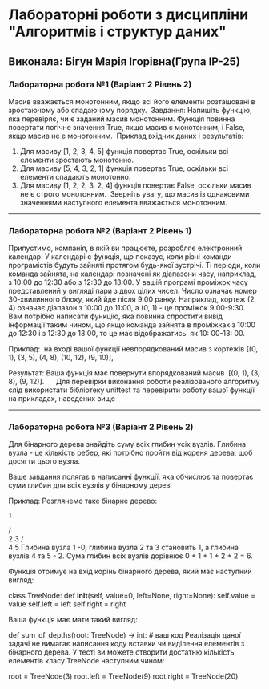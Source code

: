 # Лабораторні роботи з дисципліни "Алгоритмів і структур даних"

## Виконала: Бігун Марія Ігорівна(Група ІР-25)

### Лабораторна робота №1 (Варіант 2 Рівень 2)

Масив вважається монотонним, якщо всі його елементи розташовані в зростаючому або спадаючому порядку.
​
Завдання: Напишіть функцію, яка перевіряє, чи є заданий масив монотонним. Функція повинна повертати логічне значення True, якщо масив є монотонним, і False, якщо масив не є монотонним.
​
Приклад вхідних даних і результатів:
​
1. Для масиву [1, 2, 3, 4, 5] функція повертає True, оскільки всі елементи зростають монотонно.
2. Для масиву [5, 4, 3, 2, 1] функція повертає True, оскільки всі елементи спадають монотонно.
3. Для масиву [1, 2, 2, 3, 2, 4] функція повертає False, оскільки масив не є строго монотонним.
​
Зверніть увагу, що масив із однаковими значеннями наступного елемента вважається монотонним.
​

***
### Лабораторна робота №2 (Варіант 2 Рівень 1)

Припустимо, компанія, в якій ви працюєте, розробляє електронний календар. У календарі є функція, що показує, коли різні команди програмістів будуть зайняті протягом будь-якої зустрічі.
Ті періоди, коли команда зайнята, на календарі позначені як діапазони часу, наприклад, з 10:00 до 12:30 або з 12:30 до 13:00. У вашій програмі проміжок часу представлений у вигляді пари з двох цілих чисел. Число означає номер 30-хвилинного блоку, який йде після 9:00 ранку. Наприклад, кортеж (2, 4) означає діапазон з 10:00 до 11:00, а (0, 1) - це проміжок 9:00-9:30.
Вам потрібно написати функцію, яка повинна спростити вивід інформації таким чином, що якщо команда зайнята в проміжках з 10:00 до 12:30 і з 12:30 до 13:00, то це має відображатись  як 10: 00-13: 00. 

Приклад: 
на вході вашої функції невпорядкований масив з кортежів [(0, 1), (3, 5), (4, 8), (10, 12), (9, 10)], 

Результат:
Ваша функція має повернути впорядкований масив  [(0, 1), (3, 8), (9, 12)].  
  
Для перевірки виконання роботи реалізованого алгоритму слід використати бібліотеку unittest та перевірити роботу вашої функції на прикладах, наведених вище

***

### Лабораторна робота №3 (Варіант 2 Рівень 2)


Для бінарного дерева знайдіть суму всіх глибин усіх вузлів. Глибина вузла - це кількість ребер, які потрібно пройти від кореня дерева, щоб досягти цього вузла.

Ваше завдання полягає в написанні функції, яка обчислює та повертає суми глибин для всіх вузлів у бінарному дереві

Приклад: Розглянемо таке бінарне дерево:

    1
   / \
  2   3
 / \
4   5
Глибина вузла 1 -0, глибина вузла 2 та 3 становить 1, а глибина вузлів 4 та 5 - 2. Сума глибин всіх вузлів дорівнює 0 + 1 + 1 + 2 + 2 = 6.

Функція отримує на вхід корінь бінарного дерева, який має наступний вигляд:

class TreeNode:
    def __init__(self, value=0, left=None, right=None):
        self.value = value
        self.left = left
        self.right = right

 Ваша функція має мати такий вигляд:  

def sum_of_depths(root: TreeNode) -> int:
    # ваш код
Реалізація даної задачі не вимагає написання коду вставки чи виділення елементів з бінарного дерева. У тесті ви можете створити достатню кількість елементів класу TreeNode наступним чином:

root = TreeNode(3)
root.left = TreeNode(9)
root.right = TreeNode(20)
